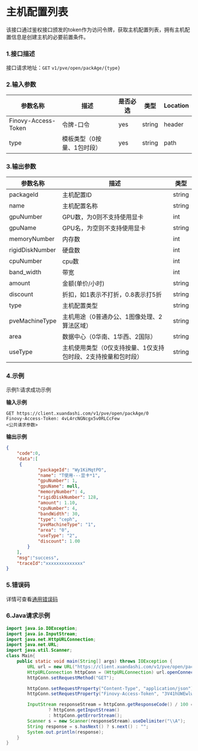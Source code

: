 # 主机配置列表
该接口通过鉴权接口颁发的token作为访问令牌，获取主机配置列表，拥有主机配置信息是创建主机的必要前置条件。
### 1.接口描述
接口请求地址：`GET`   `v1/pve/open/packAge/{type}`

### 2.输入参数

| 参数名称                | 描述                | 是否必选 | 类型   | Location |
|---------------------| -------------------------- | -------- | ------ | -------- |
| Finovy-Access-Token | 令牌-口令                  | yes      | string | header   |
| type                | 模板类型（0按量、1包时段） | yes      | string | path     |

### 3.输出参数

| 参数名称 | 描述                  | 类型   |
|---------------------|------------------------------| ------ |
| packageId           | 主机配置ID                       | string |
| name                | 主机配置名称                           | string |
| gpuNumber           | GPU数，为0则不支持使用显卡              | int    |
| gpuName             | GPU名，为空则不支持使用显卡              | string    |
| memoryNumber        | 内存数                          | int    |
| rigidDiskNumber   | 硬盘数                          | int    |
| cpuNumber           | cpu数                         | int    |
| band_width          | 带宽                           | int    |
| amount              | 金额(单价/小时)                    | string |
| discount            | 折扣，如1表示不打折，0.8表示打5折          | string |
| type                | 主机配置类型                       | string |
| pveMachineType      | 主机用途（0普通办公、1图像处理、2算法区域）      | string |
| area                | 数据中心（0华南、1华西、2国际）            | string |
| useType             | 主机使用类型（0仅支持按量、1仅支持包时段、2支持按量和包时段） | string |

### 4.示例
示例1:请求成功示例

**输入示例**
```text
GET https://client.xuandashi.com/v1/pve/open/packAge/0
Finovy-Access-Token: 4vL4rcNGNcgx5v0RLCcFew
<公共请求参数>

```

**输出示例**
```json
{
    "code":0,
    "data":[
     {
            "packageId": "Wy1KiMqtPO",
            "name": "T使用---显卡*1",
            "gpuNumber": 1,
            "gpuName": null,
            "memoryNumber": 4,
            "rigidDiskNumber": 128,
            "amount": 1.10,
            "cpuNumber": 4,
            "bandWidth": 30,
            "type": "ceph",
            "pveMachineType": "1",
            "area": "0",
            "useType": "2",
            "discount": 1.00
        }
    ],
    "msg":"success",
    "traceId":"xxxxxxxxxxxxxx"
}
```

### 5.错误码
详情可查看[通用错误码](https://finovy-open-api.readthedocs.io/zh_CN/latest/api/common/3.%E9%80%9A%E7%94%A8%E9%94%99%E8%AF%AF%E7%A0%81.html#id3)


### 6.Java请求示例
```java
import java.io.IOException;
import java.io.InputStream;
import java.net.HttpURLConnection;
import java.net.URL;
import java.util.Scanner;
class Main{
    public static void main(String[] args) throws IOException {
        URL url = new URL("https://client.xuandashi.com/v1/pve/open/packAge/0");
        HttpURLConnection httpConn = (HttpURLConnection) url.openConnection();
        httpConn.setRequestMethod("GET");

        httpConn.setRequestProperty("Content-Type", "application/json");
        httpConn.setRequestProperty("Finovy-Access-Token", "3V41hUWEwlwKH44m7SpJOs");

        InputStream responseStream = httpConn.getResponseCode() / 100 == 2
                ? httpConn.getInputStream()
                : httpConn.getErrorStream();
        Scanner s = new Scanner(responseStream).useDelimiter("\\A");
        String response = s.hasNext() ? s.next() : "";
        System.out.println(response);
    }
}
```